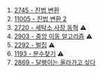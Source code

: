 1. <a href="https://www.acmicpc.net/problem/2745" target="_blank">2745 - 진법 변환</a>
2. <a href="https://www.acmicpc.net/problem/11005" target="_blank">11005 - 진법 변환 2</a>
3. <a href="https://www.acmicpc.net/problem/2720" target="_blank">2720 - 세탁소 사장 동혁</a> ⚠️
4. <a href="https://www.acmicpc.net/problem/2903" target="_blank">2903 - 중앙 이동 알고리즘</a> ⚠️
5. <a href="https://www.acmicpc.net/problem/2292" target="_blank">2292 - 벌집</a> ⚠️
6. <a href="https://www.acmicpc.net/problem/1193" target="_blank">1193 - 분수찾기</a> ⚠️
7. <a href="" target="_blank">2869 - 달팽이는 올라가고 싶다</a>
